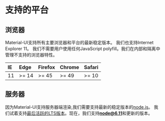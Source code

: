 # 支持的平台

## 浏览器

Material-UI支持所有主要浏览器和平台的最新稳定版本。
我们也支持Internet Explorer 11。
我们不需要用户使用任何JavaScript polyfill。我们在内部和隔离中管理不支持的浏览器特性。


| IE    | Edge   | Firefox | Chrome | Safari |
|:------|:-------|:--------|:-------|:-------|
| 11    | >= 14  | >= 45   | >= 49  | >= 10  |

## 服务器

因为Material-UI支持服务器端渲染,我们需要支持最新的稳定版本的[node.js](https://github.com/nodejs/node)。
我们试着支持[最后活跃的LTS版本](https://github.com/nodejs/LTS#lts-schedule1)。现在，我们支持**node@6.11**和更新的版本。